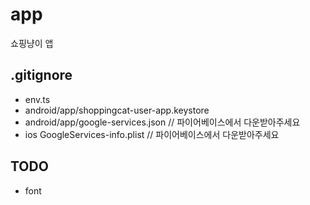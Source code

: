 # app
쇼핑냥이 앱

## .gitignore
- env.ts
- android/app/shoppingcat-user-app.keystore
- android/app/google-services.json // 파이어베이스에서 다운받아주세요
- ios GoogleServices-info.plist // 파이어베이스에서 다운받아주세요

## TODO
- font